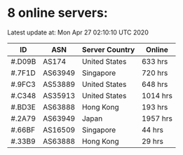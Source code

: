 # 8 online servers:

Latest update at: Mon Apr 27 02:10:10 UTC 2020

| ID | ASN | Server Country | Online |
| -- | --- | -------------- | ------ |
| #.D09B | AS174 | United States | 633 hrs |
| #.7F1D | AS63949 | Singapore | 720 hrs |
| #.9FC3 | AS53889 | United States | 648 hrs |
| #.C348 | AS35913 | United States | 1014 hrs |
| #.BD3E | AS63888 | Hong Kong | 193 hrs |
| #.2A79 | AS63949 | Japan | 1957 hrs |
| #.66BF | AS16509 | Singapore | 44 hrs |
| #.33B9 | AS63888 | Hong Kong | 29 hrs |

